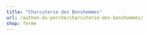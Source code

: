```yaml
---
title: "Charcuterie des Bonshommes"
url: /authon-du-perche/charcuterie-des-bonshommes/
shop: ferme
---
```


